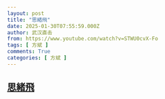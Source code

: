 ```yaml
---
layout: post
title: "思緒飛"
date: 2025-01-30T07:55:59.000Z
author: 武汉直击
from: https://www.youtube.com/watch?v=STWU0cvX-Fo
tags: [ 方斌 ]
comments: True
categories: [ 方斌 ]
---
```

<!--1738223759000-->
[思緒飛](https://www.youtube.com/watch?v=STWU0cvX-Fo)
------

<div>

</div>
